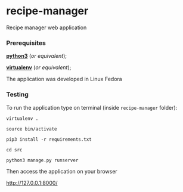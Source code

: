 # recipe-manager
Recipe manager web application

### Prerequisites

[**python3**](https://www.python.org/) (_or equivalent_);

[**virtualenv**](https://virtualenv.pypa.io/) (_or equivalent_);

The application was developed in Linux Fedora

### Testing

To run the application type on terminal (inside ``recipe-manager`` folder):

``virtualenv .``

``source bin/activate``

``pip3 install -r requirements.txt``

``cd src``

``python3 manage.py runserver``

Then access the application on your browser

http://127.0.0.1:8000/